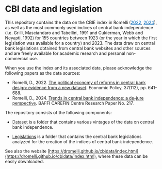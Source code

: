 # CBI data and legislation

This repository contains the data on the CBIE index in Romelli (<a style="color:#0569b9;" href="https://academic.oup.com/economicpolicy/advance-article/doi/10.1093/epolic/eiac011/6516019" target="_blank" rel="noopener">2022</a>, <a style="color:#0569b9;" href="[https://papers.ssrn.com/sol3/papers.cfm?abstract_id=4716704" target="_blank" rel="noopener">2024</a>), as well as the most commonly used indices of central bank independence (i.e. Grilli, Masciandaro and Tabellini, 1991 and Cukierman, Webb and Neyapti, 1992) for 155 countries between 1923 (or the year in which the first legislation was available for a country) and 2023. The data draw on central bank legislations obtained from central bank websites and other sources and are freely available for academic research and personal non-commercial use.

When you use the index and its associated data, please acknowledge the following papers as the data sources:
- Romelli, D., 2022. [The political economy of reforms in central bank design: evidence from a new dataset](https://doi.org/10.1093/epolic/eiac011). Economic Policy, 37(112), pp. 641-688.
- Romelli, D., 2024. [Trends in central bank independence: a de-jure perspective](https://papers.ssrn.com/sol3/papers.cfm?abstract_id=4716704). BAFFI CAREFIN Centre Research Paper No. 217.

The repository consists of the following components:

- [Dataset](https://github.com/DRomelli/cbidata/tree/main/dataset) is a folder that contains various vintages of the data on central bank independence.
  
- [Legislations](https://github.com/DRomelli/cbidata/tree/main/legislations) is a folder that contains the central bank legislations analyzed for the creation of the indices of central bank independence.

See also the website [https://dromelli.github.io/cbidata/index.html](https://dromelli.github.io/cbidata/index.html), where these data can be easily downloaded. 
